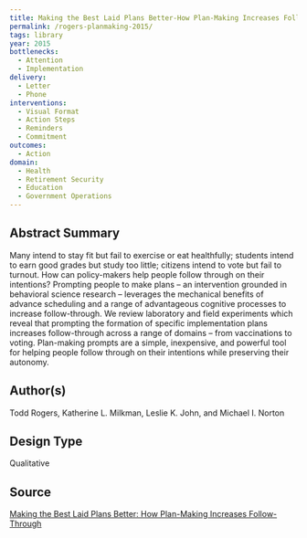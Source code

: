 ```yaml
---
title: Making the Best Laid Plans Better-How Plan-Making Increases Follow-Through
permalink: /rogers-planmaking-2015/
tags: library 
year: 2015
bottlenecks: 
  - Attention 
  - Implementation
delivery:  
  - Letter 
  - Phone 
interventions: 
  - Visual Format 
  - Action Steps 
  - Reminders 
  - Commitment 
outcomes:  
  - Action 
domain: 
  - Health 
  - Retirement Security 
  - Education 
  - Government Operations
---
```

## Abstract Summary

Many intend to stay fit but fail to exercise or eat healthfully; students intend to earn good grades
but study too little; citizens intend to vote but fail to turnout. How can policy-makers help
people follow through on their intentions? Prompting people to make plans – an intervention
grounded in behavioral science research – leverages the mechanical benefits of advance
scheduling and a range of advantageous cognitive processes to increase follow-through. We
review laboratory and field experiments which reveal that prompting the formation of specific
implementation plans increases follow-through across a range of domains – from vaccinations to
voting. Plan-making prompts are a simple, inexpensive, and powerful tool for helping people
follow through on their intentions while preserving their autonomy. 

## Author(s)

Todd Rogers, Katherine L. Milkman, Leslie K. John, and Michael I. Norton

## Design Type

Qualitative

## Source

<a href="http://scholar.harvard.edu/files/todd_rogers/files/making_0.pdf">Making the Best Laid Plans Better: How Plan-Making Increases Follow-Through
</a>

